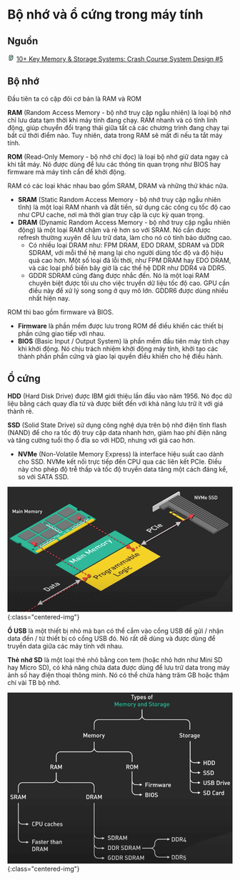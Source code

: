 # Bộ nhớ và ổ cứng trong máy tính

## Nguồn

<img src="../../assets/images/bytebytego.png" width="16" height="16"/> [10+ Key Memory & Storage Systems: Crash Course System Design #5](https://www.youtube.com/watch?v=lX4CrbXMsNQ)

## Bộ nhớ

Đầu tiên ta có cặp đôi cơ bản là RAM và ROM

**RAM** (Random Access Memory - bộ nhớ truy cập ngẫu nhiên) là loại bộ nhớ chỉ lưu data tạm thời khi máy tính đang chạy. RAM nhanh và có tính linh động, giúp chuyển đổi trạng thái giữa tất cả các chương trình đang chạy tại bất cứ thời điểm nào. Tuy nhiên, data trong RAM sẽ mất đi nếu ta tắt máy tính.

**ROM** (Read-Only Memory - bộ nhớ chỉ đọc) là loại bộ nhớ giữ data ngay cả khi tắt máy. Nó được dùng để lưu các thông tin quan trọng như BIOS hay firmware mà máy tính cần để khởi động.

RAM có các loại khác nhau bao gồm SRAM, DRAM và những thứ khác nữa. 

- **SRAM** (Static Random Access Memory - bộ nhớ truy cập ngẫu nhiên tĩnh) là một loại RAM nhanh và đắt tiền, sử dụng các công cụ tốc độ cao như CPU cache, nơi mà thời gian truy cập là cực kỳ quan trọng.
- **DRAM** (Dynamic Random Access Memory - bộ nhớ truy cập ngẫu nhiên động) là một loại RAM chậm và rẻ hơn so với SRAM. Nó cần được refresh thường xuyên để lưu trữ data, làm cho nó có tính bảo dưỡng cao. 
    - Có nhiều loại DRAM như: FPM DRAM, EDO DRAM, SDRAM và DDR SDRAM, với mỗi thế hệ mang lại cho người dùng tốc độ và độ hiệu quả cao hơn. Một số loại đã lỗi thời, như FPM DRAM hay EDO DRAM, và các loại phổ biến bây giờ là các thế hệ DDR như DDR4 và DDR5. 
    - GDDR SDRAM cũng đàng được nhắc đến. Nó là một loại RAM chuyên biệt được tối ưu cho việc truyền dữ liệu tốc độ cao. GPU cần điều này để xử lý song song ở quy mô lớn. GDDR6 được dùng nhiều nhất hiện nay.

ROM thì bao gồm firmware và BIOS.

- **Firmware** là phần mềm được lưu trong ROM để điều khiển các thiết bị phần cứng giao tiếp với nhau.
- **BIOS** (Basic Input / Output System) là phần mềm đầu tiên máy tính chạy khi khởi động. Nó chịu trách nhiệm khởi động máy tính, khởi tạo các thành phần phần cứng và giao lại quyền điều khiển cho hệ điều hành.

## Ổ cứng

**HDD** (Hard Disk Drive) được IBM giới thiệu lần đầu vào năm 1956. Nó đọc dữ liệu bằng cách quay đĩa từ và được biết đến với khả năng lưu trữ ít với giá thành rẻ.

**SSD** (Solid State Drive) sử dụng công nghệ dựa trên bộ nhớ điện tĩnh flash (NAND) để cho ra tốc độ truy cập data nhanh hơn, giảm hao phí điện năng và tăng cường tuổi thọ ổ đĩa so với HDD, nhưng với giá cao hơn.

- **NVMe** (Non-Volatile Memory Express) là interface hiệu suất cao dành cho SSD. NVMe kết nối trực tiếp đến CPU qua các liên kết PCIe. Điều này cho phép độ trễ thấp và tốc độ truyền data tăng một cách đáng kể, so với SATA SSD.

![](../assets/ByteByteGo/computer_memory_and_storage/figure1.png){:class="centered-img"}

**Ổ USB** là một thiết bị nhỏ mà bạn có thể cắm vào cổng USB để gửi / nhận data đến / từ thiết bị có cổng USB đó. Nó rất dễ dùng và được dùng để truyền data giữa các máy tính với nhau.

**Thẻ nhớ SD** là một loại thẻ nhỏ bằng con tem (hoặc nhỏ hơn như Mini SD hay Micro SD), có khả năng chứa data được dùng để lưu trữ data trong máy ảnh số hay điện thoại thông minh. Nó có thể chứa hàng trăm GB hoặc thậm chí vài TB bộ nhớ.

![](../assets/ByteByteGo/computer_memory_and_storage/figure2.png){:class="centered-img"}
